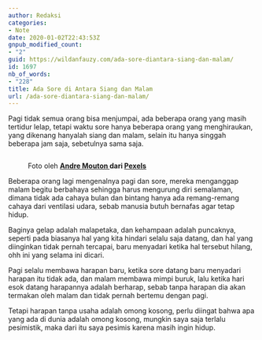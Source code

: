 ```yaml
---
author: Redaksi
categories:
- Note
date: 2020-01-02T22:43:53Z
gnpub_modified_count:
- "2"
guid: https://wildanfauzy.com/ada-sore-diantara-siang-dan-malam/
id: 1697
nb_of_words:
- "228"
title: Ada Sore di Antara Siang dan Malam
url: /ada-sore-diantara-siang-dan-malam/
---
```


Pagi tidak semua orang bisa menjumpai, ada beberapa orang yang masih tertidur lelap, tetapi waktu sore hanya beberapa orang yang menghiraukan, yang dikenang hanyalah siang dan malam, selain itu hanya singgah beberapa jam saja, sebetulnya sama saja.<figure class="wp-block-image size-large">

<img src="https://wildanfauzyart.files.wordpress.com/2020/04/9dee7-closeup-photo-of-primate-1207875.jpg?w=768&#038;h=682" alt="" class="wp-image-1696" data-recalc-dims="1" /> <figcaption>Foto oleh&nbsp;**[Andre Mouton&nbsp;](https://www.pexels.com/id-id/@andre-mouton?utm_content=attributionCopyText&utm_medium=referral&utm_source=pexels)**dari&nbsp;**[Pexels](https://www.pexels.com/id-id/foto/berbulu-berfokus-berkonsentrasi-binatang-1207875/?utm_content=attributionCopyText&utm_medium=referral&utm_source=pexels)**</figcaption></figure> 

Beberapa orang lagi mengenalnya pagi dan sore, mereka menganggap malam begitu berbahaya sehingga harus mengurung diri semalaman, dimana tidak ada cahaya bulan dan bintang hanya ada remang-remang cahaya dari ventilasi udara, sebab manusia butuh bernafas agar tetap hidup.

Baginya gelap adalah malapetaka, dan kehampaan adalah puncaknya, seperti pada biasanya hal yang kita hindari selalu saja datang, dan hal yang diinginkan tidak pernah tercapai, baru menyadari ketika hal tersebut hilang, ohh ini yang selama ini dicari.

Pagi selalu membawa harapan baru, ketika sore datang baru menyadari harapan itu tidak ada, dan malam membawa mimpi buruk, lalu ketika hari esok datang harapannya adalah berharap, sebab tanpa harapan dia akan termakan oleh malam dan tidak pernah bertemu dengan pagi.

Tetapi harapan tanpa usaha adalah omong kosong, perlu diingat bahwa apa yang ada di dunia adalah omong kosong, mungkin saya saja terlalu pesimistik, maka dari itu saya pesimis karena masih ingin hidup.